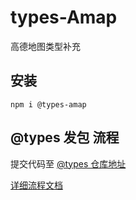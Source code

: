# types-Amap

高德地图类型补充

## 安装

```
npm i @types-amap
```

## @types 发包 流程

提交代码至 [@types 仓库地址](https://github.com/DefinitelyTyped/DefinitelyTyped/tree/master/types)

[详细流程文档](https://www.jianshu.com/p/ef77ec62f199)
